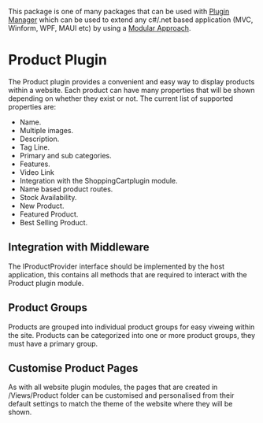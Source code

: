 ﻿This package is one of many packages that can be used with [Plugin Manager](https://www.nuget.org/packages/PluginManager) which can be used to extend any c#/.net based application (MVC, Winform, WPF, MAUI etc) by using a [Modular Approach](https://pluginmanager.website/docs/Document/A-Modular-Approach/).

# Product Plugin 
The Product plugin provides a convenient and easy way to display products within a website. Each product can have many properties that will be shown depending on whether they exist or not. The current list of supported properties are:

- Name.
- Multiple images.
- Description.
- Tag Line.
- Primary and sub categories.
- Features.
- Video Link
- Integration with the ShoppingCartplugin module.
- Name based product routes.
- Stock Availability.
- New Product.
- Featured Product.
- Best Selling Product.


## Integration with Middleware
The IProductProvider interface should be implemented by the host application, this contains all methods that are required to interact with the Product plugin module.

## Product Groups
Products are grouped into individual product groups for easy viweing within the site. Products can be categorized into one or more product groups, they must have a primary group.

## Customise Product Pages
As with all website plugin modules, the pages that are created in /Views/Product folder can be customised and personalised from their default settings to match the theme of the website where they will be shown.